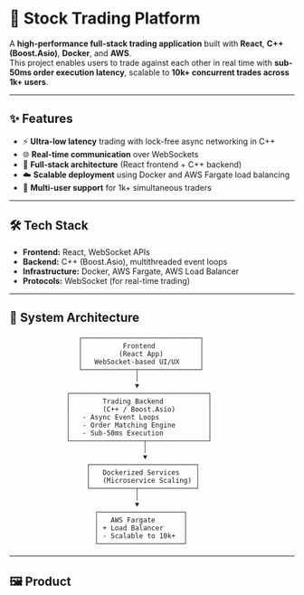 # 🚀 Stock Trading Platform

A **high-performance full-stack trading application** built with **React**, **C++ (Boost.Asio)**, **Docker**, and **AWS**.  
This project enables users to trade against each other in real time with **sub-50ms order execution latency**, scalable to **10k+ concurrent trades across 1k+ users**.

---

## ✨ Features
- ⚡ **Ultra-low latency** trading with lock-free async networking in C++  
- 🌐 **Real-time communication** over WebSockets  
- 🧩 **Full-stack architecture** (React frontend + C++ backend)  
- ☁️ **Scalable deployment** using Docker and AWS Fargate load balancing  
- 👥 **Multi-user support** for 1k+ simultaneous traders  

---

## 🛠️ Tech Stack
- **Frontend:** React, WebSocket APIs  
- **Backend:** C++ (Boost.Asio), multithreaded event loops  
- **Infrastructure:** Docker, AWS Fargate, AWS Load Balancer  
- **Protocols:** WebSocket (for real-time trading)  

---

## 📐 System Architecture

```text
                 ┌─────────────────────────────┐
                 │          Frontend           │
                 │         (React App)         │
                 │   WebSocket-based UI/UX     │
                 └─────────────┬───────────────┘
                               │
                               ▼
              ┌──────────────────────────────────┐
              │        Trading Backend           │
              │        (C++ / Boost.Asio)        │
              │   - Async Event Loops            │
              │   - Order Matching Engine        │
              │   - Sub-50ms Execution           │
              └──────────────────┬───────────────┘
                                 │
                                 ▼
                   ┌──────────────────────────┐
                   │   Dockerized Services    │
                   │   (Microservice Scaling) │
                   └───────────┬──────────────┘
                               │
                               ▼
                     ┌─────────────────────┐
                     │   AWS Fargate       │
                     │ + Load Balancer     │
                     │ - Scalable to 10k+  │
                     └─────────────────────┘

```
---

## 🖼️ Product

